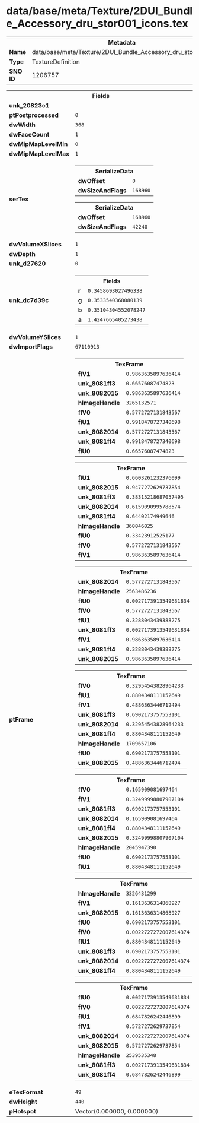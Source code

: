 <h1>data/base/meta/Texture/2DUI_Bundle_Accessory_dru_stor001_icons.tex</h1><table><tr><th colspan="100%">Metadata</th></tr><tr><td><b>Name</b></td><td>data/base/meta/Texture/2DUI_Bundle_Accessory_dru_stor001_icons.tex</td></tr><tr><td><b>Type</b></td><td>TextureDefinition</td></tr><tr><td><b>SNO ID</b></td><td>1206757</td></tr></table>

<table><tr><th colspan="100%">Fields</th></tr><tr><td><b>unk_20823c1</b></td><td></td></tr><tr><td><b>ptPostprocessed</b></td><td><code>0</code></td></tr><tr><td><b>dwWidth</b></td><td><code>368</code></td></tr><tr><td><b>dwFaceCount</b></td><td><code>1</code></td></tr><tr><td><b>dwMipMapLevelMin</b></td><td><code>0</code></td></tr><tr><td><b>dwMipMapLevelMax</b></td><td><code>1</code></td></tr><tr><td><b>serTex</b></td><td><table><tr><th colspan="100%">SerializeData</th></tr><tr><td><b>dwOffset</b></td><td><code>0</code></td></tr><tr><td><b>dwSizeAndFlags</b></td><td><code>168960</code></td></tr></table>


<table><tr><th colspan="100%">SerializeData</th></tr><tr><td><b>dwOffset</b></td><td><code>168960</code></td></tr><tr><td><b>dwSizeAndFlags</b></td><td><code>42240</code></td></tr></table>


</td></tr><tr><td><b>dwVolumeXSlices</b></td><td><code>1</code></td></tr><tr><td><b>dwDepth</b></td><td><code>1</code></td></tr><tr><td><b>unk_d27620</b></td><td><code>0</code></td></tr><tr><td><b>unk_dc7d39c</b></td><td><table><tr><th colspan="100%">Fields</th></tr><tr><td><b>r</b></td><td><code>0.3458693027496338</code></td></tr><tr><td><b>g</b></td><td><code>0.3533540368080139</code></td></tr><tr><td><b>b</b></td><td><code>0.35104304552078247</code></td></tr><tr><td><b>a</b></td><td><code>1.4247665405273438</code></td></tr></table>

</td></tr><tr><td><b>dwVolumeYSlices</b></td><td><code>1</code></td></tr><tr><td><b>dwImportFlags</b></td><td><code>67110913</code></td></tr><tr><td><b>ptFrame</b></td><td><table><tr><th colspan="100%">TexFrame</th></tr><tr><td><b>flV1</b></td><td><code>0.9863635897636414</code></td></tr><tr><td><b>unk_8081ff3</b></td><td><code>0.66576087474823</code></td></tr><tr><td><b>unk_8082015</b></td><td><code>0.9863635897636414</code></td></tr><tr><td><b>hImageHandle</b></td><td><code>3265132571</code></td></tr><tr><td><b>flV0</b></td><td><code>0.5772727131843567</code></td></tr><tr><td><b>flU1</b></td><td><code>0.9918478727340698</code></td></tr><tr><td><b>unk_8082014</b></td><td><code>0.5772727131843567</code></td></tr><tr><td><b>unk_8081ff4</b></td><td><code>0.9918478727340698</code></td></tr><tr><td><b>flU0</b></td><td><code>0.66576087474823</code></td></tr></table>


<table><tr><th colspan="100%">TexFrame</th></tr><tr><td><b>flU1</b></td><td><code>0.6603261232376099</code></td></tr><tr><td><b>unk_8082015</b></td><td><code>0.9477272629737854</code></td></tr><tr><td><b>unk_8081ff3</b></td><td><code>0.38315218687057495</code></td></tr><tr><td><b>unk_8082014</b></td><td><code>0.6159090995788574</code></td></tr><tr><td><b>unk_8081ff4</b></td><td><code>0.64402174949646</code></td></tr><tr><td><b>hImageHandle</b></td><td><code>360046025</code></td></tr><tr><td><b>flU0</b></td><td><code>0.33423912525177</code></td></tr><tr><td><b>flV0</b></td><td><code>0.5772727131843567</code></td></tr><tr><td><b>flV1</b></td><td><code>0.9863635897636414</code></td></tr></table>


<table><tr><th colspan="100%">TexFrame</th></tr><tr><td><b>unk_8082014</b></td><td><code>0.5772727131843567</code></td></tr><tr><td><b>hImageHandle</b></td><td><code>2563486236</code></td></tr><tr><td><b>flU0</b></td><td><code>0.0027173913549631834</code></td></tr><tr><td><b>flV0</b></td><td><code>0.5772727131843567</code></td></tr><tr><td><b>flU1</b></td><td><code>0.3288043439388275</code></td></tr><tr><td><b>unk_8081ff3</b></td><td><code>0.0027173913549631834</code></td></tr><tr><td><b>flV1</b></td><td><code>0.9863635897636414</code></td></tr><tr><td><b>unk_8081ff4</b></td><td><code>0.3288043439388275</code></td></tr><tr><td><b>unk_8082015</b></td><td><code>0.9863635897636414</code></td></tr></table>


<table><tr><th colspan="100%">TexFrame</th></tr><tr><td><b>flV0</b></td><td><code>0.32954543828964233</code></td></tr><tr><td><b>flU1</b></td><td><code>0.8804348111152649</code></td></tr><tr><td><b>flV1</b></td><td><code>0.4886363446712494</code></td></tr><tr><td><b>unk_8081ff3</b></td><td><code>0.6902173757553101</code></td></tr><tr><td><b>unk_8082014</b></td><td><code>0.32954543828964233</code></td></tr><tr><td><b>unk_8081ff4</b></td><td><code>0.8804348111152649</code></td></tr><tr><td><b>hImageHandle</b></td><td><code>1709657106</code></td></tr><tr><td><b>flU0</b></td><td><code>0.6902173757553101</code></td></tr><tr><td><b>unk_8082015</b></td><td><code>0.4886363446712494</code></td></tr></table>


<table><tr><th colspan="100%">TexFrame</th></tr><tr><td><b>flV0</b></td><td><code>0.165909081697464</code></td></tr><tr><td><b>flV1</b></td><td><code>0.32499998807907104</code></td></tr><tr><td><b>unk_8081ff3</b></td><td><code>0.6902173757553101</code></td></tr><tr><td><b>unk_8082014</b></td><td><code>0.165909081697464</code></td></tr><tr><td><b>unk_8081ff4</b></td><td><code>0.8804348111152649</code></td></tr><tr><td><b>unk_8082015</b></td><td><code>0.32499998807907104</code></td></tr><tr><td><b>hImageHandle</b></td><td><code>2045947390</code></td></tr><tr><td><b>flU0</b></td><td><code>0.6902173757553101</code></td></tr><tr><td><b>flU1</b></td><td><code>0.8804348111152649</code></td></tr></table>


<table><tr><th colspan="100%">TexFrame</th></tr><tr><td><b>hImageHandle</b></td><td><code>3326431299</code></td></tr><tr><td><b>flV1</b></td><td><code>0.1613636314868927</code></td></tr><tr><td><b>unk_8082015</b></td><td><code>0.1613636314868927</code></td></tr><tr><td><b>flU0</b></td><td><code>0.6902173757553101</code></td></tr><tr><td><b>flV0</b></td><td><code>0.0022727272007614374</code></td></tr><tr><td><b>flU1</b></td><td><code>0.8804348111152649</code></td></tr><tr><td><b>unk_8081ff3</b></td><td><code>0.6902173757553101</code></td></tr><tr><td><b>unk_8082014</b></td><td><code>0.0022727272007614374</code></td></tr><tr><td><b>unk_8081ff4</b></td><td><code>0.8804348111152649</code></td></tr></table>


<table><tr><th colspan="100%">TexFrame</th></tr><tr><td><b>flU0</b></td><td><code>0.0027173913549631834</code></td></tr><tr><td><b>flV0</b></td><td><code>0.0022727272007614374</code></td></tr><tr><td><b>flU1</b></td><td><code>0.6847826242446899</code></td></tr><tr><td><b>flV1</b></td><td><code>0.5727272629737854</code></td></tr><tr><td><b>unk_8082014</b></td><td><code>0.0022727272007614374</code></td></tr><tr><td><b>unk_8082015</b></td><td><code>0.5727272629737854</code></td></tr><tr><td><b>hImageHandle</b></td><td><code>2539535348</code></td></tr><tr><td><b>unk_8081ff3</b></td><td><code>0.0027173913549631834</code></td></tr><tr><td><b>unk_8081ff4</b></td><td><code>0.6847826242446899</code></td></tr></table>


</td></tr><tr><td><b>eTexFormat</b></td><td><code>49</code></td></tr><tr><td><b>dwHeight</b></td><td><code>440</code></td></tr><tr><td><b>pHotspot</b></td><td>Vector(0.000000, 0.000000)</td></tr></table>

